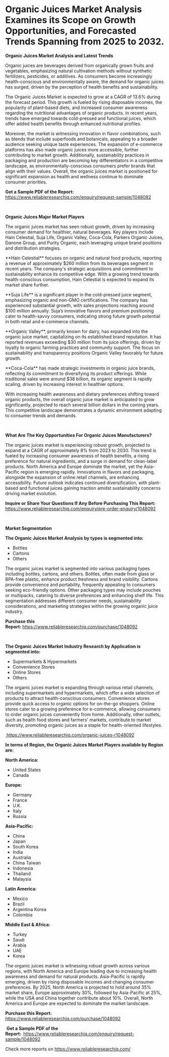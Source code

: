 <p><h1>Organic Juices Market Analysis Examines its Scope on Growth Opportunities, and Forecasted Trends Spanning from 2025 to 2032.</h1></p><p><strong>Organic Juices Market Analysis and Latest Trends</strong></p>
<p><p>Organic juices are beverages derived from organically grown fruits and vegetables, emphasizing natural cultivation methods without synthetic fertilizers, pesticides, or additives. As consumers become increasingly health-conscious and environmentally aware, the demand for organic juices has surged, driven by the perception of health benefits and sustainability.</p><p>The Organic Juices Market is expected to grow at a CAGR of 13.6% during the forecast period. This growth is fueled by rising disposable incomes, the popularity of plant-based diets, and increased consumer awareness regarding the nutritional advantages of organic products. In recent years, trends have emerged towards cold-pressed and functional juices, which offer added health benefits through enhanced nutritional profiles. </p><p>Moreover, the market is witnessing innovation in flavor combinations, such as blends that include superfoods and botanicals, appealing to a broader audience seeking unique taste experiences. The expansion of e-commerce platforms has also made organic juices more accessible, further contributing to market growth. Additionally, sustainability practices in packaging and production are becoming key differentiators in a competitive landscape, as environmentally-conscious consumers prefer brands that align with their values. Overall, the organic juices market is positioned for significant expansion as health and wellness continue to dominate consumer priorities.</p></p>
<p><strong>Get a Sample PDF of the Report:&nbsp;</strong> <a href="https://www.reliableresearchiq.com/enquiry/request-sample/1048092?utm_campaign=3453&utm_medium=2&utm_source=Github&utm_content=ia&utm_term=07042025&utm_id=organic-juices">https://www.reliableresearchiq.com/enquiry/request-sample/1048092</a></p>
<p>&nbsp;</p>
<p><strong>Organic Juices Major Market Players</strong></p>
<p><p>The organic juices market has seen robust growth, driven by increasing consumer demand for healthier, natural beverages. Key players include Hain Celestial, Suja Life, Organic Valley, Coca-Cola, Parkers Organic Juices, Danone Group, and Purity Organic, each leveraging unique brand positions and distribution strategies.</p><p>**Hain Celestial** focuses on organic and natural food products, reporting a revenue of approximately $260 million from its beverages segment in recent years. The company's strategic acquisitions and commitment to sustainability enhance its competitive edge. With a growing trend towards health-conscious consumption, Hain Celestial is expected to expand its market share further.</p><p>**Suja Life** is a significant player in the cold-pressed juice segment, emphasizing organic and non-GMO certifications. The company has experienced substantial growth, with sales projections reaching around $100 million annually. Suja’s innovative flavors and premium positioning cater to health-savvy consumers, indicating strong future growth potential in both retail and e-commerce channels.</p><p>**Organic Valley**, primarily known for dairy, has expanded into the organic juice market, capitalizing on its established brand reputation. It has reported revenues exceeding $30 million from its juice offerings, driven by loyalty to organic farming practices and community support. The focus on sustainability and transparency positions Organic Valley favorably for future growth.</p><p>**Coca-Cola** has made strategic investments in organic juice brands, reflecting its commitment to diversifying its product offerings. While traditional sales were around $38 billion, its organic segment is rapidly scaling, driven by increasing interest in healthier options.</p><p>With increasing health awareness and dietary preferences shifting toward organic products, the overall organic juice market is anticipated to grow significantly, projected to reach several billion dollars in the coming years. This competitive landscape demonstrates a dynamic environment adapting to consumer trends and demands.</p></p>
<p>&nbsp;</p>
<p><strong>What Are The Key Opportunities For Organic Juices Manufacturers?</strong></p>
<p><p>The organic juices market is experiencing robust growth, projected to expand at a CAGR of approximately 8% from 2023 to 2030. This trend is fueled by increasing consumer awareness of health benefits, a rising preference for natural ingredients, and a surge in demand for clean-label products. North America and Europe dominate the market, yet the Asia-Pacific region is emerging rapidly. Innovations in flavors and packaging, alongside the expansion of online retail channels, are enhancing accessibility. Future outlook indicates continued diversification, with plant-based and functional juices gaining traction amidst sustainability concerns driving market evolution.</p></p>
<p><strong>Inquire or Share Your Questions If Any Before Purchasing This Report:</strong> <a href="https://www.reliableresearchiq.com/enquiry/pre-order-enquiry/1048092?utm_campaign=3453&utm_medium=2&utm_source=Github&utm_content=ia&utm_term=07042025&utm_id=organic-juices">https://www.reliableresearchiq.com/enquiry/pre-order-enquiry/1048092</a></p>
<p>&nbsp;</p>
<p><strong>Market Segmentation</strong></p>
<p><strong>The Organic Juices Market Analysis by types is segmented into:</strong></p>
<p><ul><li>Bottles</li><li>Cartons</li><li>Others</li></ul></p>
<p><p>The organic juices market is segmented into various packaging types including bottles, cartons, and others. Bottles, often made from glass or BPA-free plastic, enhance product freshness and brand visibility. Cartons provide convenience and portability, frequently appealing to consumers seeking eco-friendly options. Other packaging types may include pouches or multipacks, catering to diverse preferences and enhancing shelf life. This segmentation addresses different consumer needs, sustainability considerations, and marketing strategies within the growing organic juice industry.</p></p>
<p><strong>Purchase this Report:&nbsp;</strong><a href="https://www.reliableresearchiq.com/purchase/1048092?utm_campaign=3453&utm_medium=2&utm_source=Github&utm_content=ia&utm_term=07042025&utm_id=organic-juices">https://www.reliableresearchiq.com/purchase/1048092</a></p>
<p>&nbsp;</p>
<p><strong>The Organic Juices Market Industry Research by Application is segmented into:</strong></p>
<p><ul><li>Supermarkets & Hypermarkets</li><li>Convenience Stores</li><li>Online Stores</li><li>Others</li></ul></p>
<p><p>The organic juices market is expanding through various retail channels, including supermarkets and hypermarkets, which offer a wide selection of products to attract health-conscious consumers. Convenience stores provide quick access to organic options for on-the-go shoppers. Online stores cater to a growing preference for e-commerce, allowing consumers to order organic juices conveniently from home. Additionally, other outlets, such as health food stores and farmers' markets, contribute to market diversity, promoting organic juices as a staple for health-oriented lifestyles.</p></p>
<p><a href="https://www.reliableresearchiq.com/organic-juices-r1048092?utm_campaign=3453&utm_medium=2&utm_source=Github&utm_content=ia&utm_term=07042025&utm_id=organic-juices">&nbsp;https://www.reliableresearchiq.com/organic-juices-r1048092</a></p>
<p><strong>In terms of Region, the Organic Juices Market Players available by Region are:</strong></p>
<p>
    <p> <strong> North America: </strong>
        <ul>
            <li>United States</li>
            <li>Canada</li>
        </ul>
        </p> 
    <p> <strong> Europe: </strong>
        <ul>
            <li>Germany</li>
            <li>France</li>
            <li>U.K.</li>
            <li>Italy</li>
            <li>Russia</li>
        </ul>
        </p> 
    <p> <strong> Asia-Pacific: </strong>
        <ul>
            <li>China</li>
            <li>Japan</li>
            <li>South Korea</li>
            <li>India</li>
            <li>Australia</li>
            <li>China Taiwan</li>
            <li>Indonesia</li>
            <li>Thailand</li>
            <li>Malaysia</li>
        </ul>
        </p> 
    <p> <strong> Latin America: </strong>
        <ul>
            <li>Mexico</li>
            <li>Brazil</li>
            <li>Argentina Korea</li>
            <li>Colombia</li>
        </ul>
        </p> 
    <p> <strong> Middle East & Africa: </strong>
        <ul>
            <li>Turkey</li>
            <li>Saudi</li>
            <li>Arabia</li>
            <li>UAE</li>
            <li>Korea</li>
        </ul>
    </p>
    </p>
<p><p>The organic juices market is witnessing robust growth across various regions, with North America and Europe leading due to increasing health awareness and demand for natural products. Asia-Pacific is rapidly emerging, driven by rising disposable incomes and changing consumer preferences. By 2025, North America is projected to hold around 35% market share, Europe approximately 30%, followed by Asia-Pacific at 25%, while the USA and China together contribute about 10%. Overall, North America and Europe are expected to dominate the market landscape.</p></p>
<p><strong>Purchase this Report: </strong><a href="https://www.reliableresearchiq.com/purchase/1048092?utm_campaign=3453&utm_medium=2&utm_source=Github&utm_content=ia&utm_term=07042025&utm_id=organic-juices">https://www.reliableresearchiq.com/purchase/1048092</a></p>
<p>&nbsp;<strong>Get a Sample PDF of the Report:&nbsp;&nbsp;</strong><a href="https://www.reliableresearchiq.com/enquiry/request-sample/1048092?utm_campaign=3453&utm_medium=2&utm_source=Github&utm_content=ia&utm_term=07042025&utm_id=organic-juices">https://www.reliableresearchiq.com/enquiry/request-sample/1048092</a></p>
<p><strong></strong></p>
<p>Check more reports on <a href="https://www.reliableresearchiq.com/?utm_campaign=3453&utm_medium=2&utm_source=Github&utm_content=ia&utm_term=07042025&utm_id=organic-juices">https://www.reliableresearchiq.com/</a></p>